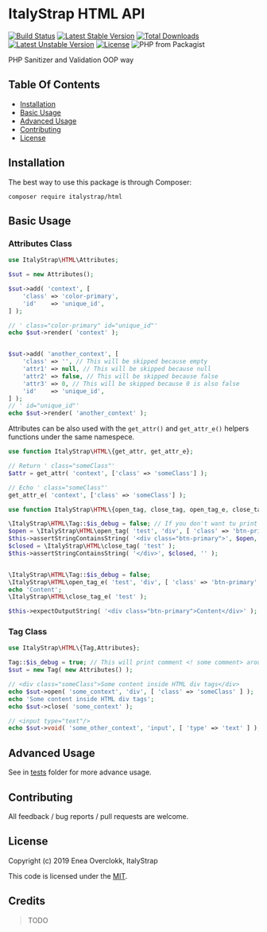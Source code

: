 # ItalyStrap HTML API

[![Build Status](https://travis-ci.org/ItalyStrap/html.svg?branch=master)](https://travis-ci.org/ItalyStrap/html)
[![Latest Stable Version](https://img.shields.io/packagist/v/italystrap/html.svg)](https://packagist.org/packages/italystrap/html)
[![Total Downloads](https://img.shields.io/packagist/dt/italystrap/html.svg)](https://packagist.org/packages/italystrap/html)
[![Latest Unstable Version](https://img.shields.io/packagist/vpre/italystrap/html.svg)](https://packagist.org/packages/italystrap/html)
[![License](https://img.shields.io/packagist/l/italystrap/html.svg)](https://packagist.org/packages/italystrap/html)
![PHP from Packagist](https://img.shields.io/packagist/php-v/italystrap/html)

PHP Sanitizer and Validation OOP way

## Table Of Contents

* [Installation](#installation)
* [Basic Usage](#basic-usage)
* [Advanced Usage](#advanced-usage)
* [Contributing](#contributing)
* [License](#license)

## Installation

The best way to use this package is through Composer:

```CMD
composer require italystrap/html
```

## Basic Usage

### Attributes Class

```php
use ItalyStrap\HTML\Attributes;

$sut = new Attributes();

$sut->add( 'context', [
    'class'	=> 'color-primary',
    'id'	=> 'unique_id',
] );

// ' class="color-primary" id="unique_id"'
echo $sut->render( 'context' );


$sut->add( 'another_context', [
    'class'	=> '', // This will be skipped because empty
    'attr1'	=> null, // This will be skipped because null
    'attr2'	=> false, // This will be skipped because false
    'attr3'	=> 0, // This will be skipped because 0 is also false
    'id'	=> 'unique_id',
] );
// ' id="unique_id"'
echo $sut->render( 'another_context' );
```

Attributes can be also used with the `get_attr()` and `get_attr_e()` helpers functions under the same namespece.

```php
use function ItalyStrap\HTML\{get_attr, get_attr_e};

// Return ' class="someClass"'
$attr = get_attr( 'context', ['class' => 'someClass'] );

// Echo ' class="someClass"'
get_attr_e( 'context', ['class' => 'someClass'] );
```
```php
use function ItalyStrap\HTML\{open_tag, close_tag, open_tag_e, close_tag_e};

\ItalyStrap\HTML\Tag::$is_debug = false; // If you don't want tu print debug comments
$open = \ItalyStrap\HTML\open_tag( 'test', 'div', [ 'class' => 'btn-primary' ] );
$this->assertStringContainsString( '<div class="btn-primary">', $open, '' );
$closed = \ItalyStrap\HTML\close_tag( 'test' );
$this->assertStringContainsString( '</div>', $closed, '' );


\ItalyStrap\HTML\Tag::$is_debug = false;
\ItalyStrap\HTML\open_tag_e( 'test', 'div', [ 'class' => 'btn-primary' ] );
echo 'Content';
\ItalyStrap\HTML\close_tag_e( 'test' );

$this->expectOutputString( '<div class="btn-primary">Content</div>' );
```


### Tag Class

```php
use ItalyStrap\HTML\{Tag,Attributes};

Tag::$is_debug = true; // This will print comment <! some comment> around the output for debugging, you can see it with ctrl + u key in the browser
$sut = new Tag( new Attributes() );

// <div class="someClass">Some content inside HTML div tags</div>
echo $sut->open( 'some_context', 'div', [ 'class' => 'someClass' ] );
echo 'Some content inside HTML div tags';
echo $sut->close( 'some_context' );

// <input type="text"/>
echo $sut->void( 'some_other_context', 'input', [ 'type' => 'text' ] );
```

## Advanced Usage

See in [tests](tests) folder for more advance usage.

## Contributing

All feedback / bug reports / pull requests are welcome.

## License

Copyright (c) 2019 Enea Overclokk, ItalyStrap

This code is licensed under the [MIT](LICENSE).

## Credits

> TODO
